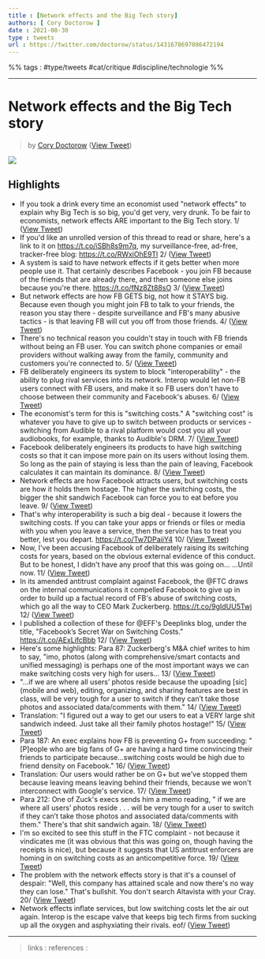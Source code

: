```yaml
---
title : [Network effects and the Big Tech story]
authors: [ Cory Doctorow ]
date : 2021-08-30
type : tweets
url : https://twitter.com/doctorow/status/1431678697086472194
---
```


%% tags : #type/tweets #cat/critique #discipline/technologie %% 

---
Network effects and the Big Tech story
===
> by [Cory Doctorow](https://twitter.com/doctorow)
>  ([View Tweet](https://twitter.com/doctorow/status/1431678697086472194))

![](https://pbs.twimg.com/media/E95HdN4UUAAdDVF.png)

## Highlights
- If you took a drink every time an economist used "network effects" to explain why Big Tech is so big, you'd get very, very drunk.
  To be fair to economists, network effects ARE important to the Big Tech story.
  1/  ([View Tweet](https://twitter.com/doctorow/status/1431678697086472194))
- If you'd like an unrolled version of this thread to read or share, here's a link to it on https://t.co/iSBh8s9m7q, my surveillance-free, ad-free, tracker-free blog:
  https://t.co/RWxiOhE9Tl
  2/ ([View Tweet](https://twitter.com/doctorow/status/1431678700362231808))
- A system is said to have network effects if it gets better when more people use it. That certainly describes Facebook - you join FB because of the friends that are already there, and then someone else joins because you're there.
  https://t.co/fNz8Zt88sO
  3/ ([View Tweet](https://twitter.com/doctorow/status/1431678702136426497))
- But network effects are how FB GETS big, not how it STAYS big. Because even though you might join FB to talk to your friends, the reason you stay there - despite surveillance and FB's many abusive tactics - is that leaving FB will cut you off from those friends.
  4/ ([View Tweet](https://twitter.com/doctorow/status/1431678704422252549))
- There's no technical reason you couldn't stay in touch with FB friends without being an FB user. You can switch phone companies or email providers without walking away from the family, community and customers you're connected to.
  5/ ([View Tweet](https://twitter.com/doctorow/status/1431678707333173250))
- FB deliberately engineers its system to block "interoperability" - the ability to plug rival services into its network.
  Interop would let non-FB users connect with FB users, and make it so FB users don't have to choose between their community and Facebook's abuses.
  6/ ([View Tweet](https://twitter.com/doctorow/status/1431678709132521473))
- The economist's term for this is "switching costs." A "switching cost" is whatever you have to give up to switch between products or services - switching from Audible to a rival platform would cost you all your audiobooks, for example, thanks to Audible's DRM.
  7/ ([View Tweet](https://twitter.com/doctorow/status/1431678711602941956))
- Facebook deliberately engineers its products to have high switching costs so that it can impose more pain on its users without losing them. So long as the pain of staying is less than the pain of leaving, Facebook calculates it can maintain its dominance.
  8/ ([View Tweet](https://twitter.com/doctorow/status/1431678714715119625))
- Network effects are how Facebook attracts users, but switching costs are how it holds them hostage.
  The higher the switching costs, the bigger the shit sandwich Facebook can force you to eat before you leave.
  9/ ([View Tweet](https://twitter.com/doctorow/status/1431678716875210756))
- That's why interoperability is such a big deal - because it lowers the switching costs. If you can take your apps or friends or files or media with you when you leave a service, then the service has to treat you better, lest you depart.
  https://t.co/Tw7DPaiiY4
  10/ ([View Tweet](https://twitter.com/doctorow/status/1431678719135866881))
- Now, I've been accusing Facebook of deliberately raising its switching costs for years, based on the obvious external evidence of this conduct. But to be honest, I didn't have any proof that this was going on...
  ...Until now.
  11/ ([View Tweet](https://twitter.com/doctorow/status/1431678721547649024))
- In its amended antitrust complaint against Facebook, the @FTC draws on the internal communications it compelled Facebook to give up in order to build up a factual record of FB's abuse of switching costs, which go all the way to CEO Mark Zuckerberg.
  https://t.co/9gIdUU5Twj
  12/ ([View Tweet](https://twitter.com/doctorow/status/1431678723095347200))
- I published a collection of these for @EFF's Deeplinks blog, under the title, "Facebook’s Secret War on Switching Costs."
  https://t.co/AExLifcBbb
  12/ ([View Tweet](https://twitter.com/doctorow/status/1431678724882067461))
- Here's some highlights:
  Para 87: Zuckerberg's M&A chief writes to him to say, "imo, photos (along with comprehensive/smart contacts and unified messaging) is perhaps one of the most important ways we can make switching costs very high for users...
  13/ ([View Tweet](https://twitter.com/doctorow/status/1431678727419621377))
- "...if we are where all users’ photos reside because the upoading [sic] (mobile and web), editing, organizing, and sharing features are best in class, will be very tough for a user to switch if they can’t take those photos and associated data/comments with them." 
  14/ ([View Tweet](https://twitter.com/doctorow/status/1431678729323900929))
- Translation: "I figured out a way to get our users to eat a VERY large shit sandwich indeed. Just take all their family photos hostage!"
  15/ ([View Tweet](https://twitter.com/doctorow/status/1431678731253280770))
- Para 187: An exec explains how FB is preventing G+ from succeeding: "[P]eople who are big fans of G+ are having a hard time convincing their friends to participate because...switching costs would be high due to friend density on Facebook."
  16/ ([View Tweet](https://twitter.com/doctorow/status/1431678733434327040))
- Translation: Our users would rather be on G+ but we've stopped them because leaving means leaving behind their friends, because we won't interconnect with Google's service.
  17/ ([View Tweet](https://twitter.com/doctorow/status/1431678735250493441))
- Para 212: One of Zuck's execs sends him a memo reading, " if we are where all users’ photos reside . . . will be very tough for a user to switch if they can’t take those photos and associated data/comments with them."
  There's that shit sandwich again.
  18/ ([View Tweet](https://twitter.com/doctorow/status/1431678737435660293))
- I'm so excited to see this stuff in the FTC complaint - not because it vindicates me (it was obvious that this was going on, though having the receipts is nice), but because it suggests that US antitrust enforcers are homing in on switching costs as an anticompetitive force.
  19/ ([View Tweet](https://twitter.com/doctorow/status/1431678739725774848))
- The problem with the network effects story is that it's a counsel of despair: "Well, this company has attained scale and now there's no way they can lose." 
  That's bullshit. You don't search Altavista with your Cray. 
  20/ ([View Tweet](https://twitter.com/doctorow/status/1431678741172817923))
- Network effects inflate services, but low switching costs let the air out again. Interop is the escape valve that keeps big tech firms from sucking up all the oxygen and asphyxiating their rivals.
  eof/ ([View Tweet](https://twitter.com/doctorow/status/1431678742892466181))

---
> links : 
> references :